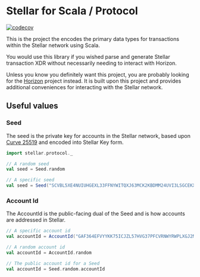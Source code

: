# Stellar for Scala / Protocol

[![codecov](https://codecov.io/gh/Synesso/scala-stellar/branch/master/graph/badge.svg)](https://codecov.io/gh/Synesso/scala-stellar)

This is the project the encodes the primary data types for transactions within the Stellar network using Scala.

You would use this library if you wished parse and generate Stellar transaction XDR without necessarily needing to
interact with Horizon.

Unless you know you definitely want this project, you are probably looking for the [Horizon](../horizon/) project instead.
It is built upon this project and provides additional conveniences for interacting with the Stellar network.

## Useful values

### Seed

The seed is the private key for accounts in the Stellar network, based upon [Curve 25519](https://en.wikipedia.org/wiki/Curve25519)
and encoded into Stellar Key form.

```scala
import stellar.protocol._

// A random seed
val seed = Seed.random

// A specific seed
val seed = Seed("SCVBL5XE4NUIUHGEXL33FFNYWITQXJ63MCK2KBDMM24UVI3LSGCEKXYA")
```

### Account Id

The AccountId is the public-facing dual of the Seed and is how accounts are addressed in Stellar.

```scala
// A specific account id
val accountId = AccountId("GAF364EFVYYKK75ICJZL57HVG37PFCVRNWYRWPLXGJ2MYT622EQJ3RRR")

// A random account id
val accountId = AccountId.random

// The public account id for a Seed 
val accountId = Seed.random.accountId
```
